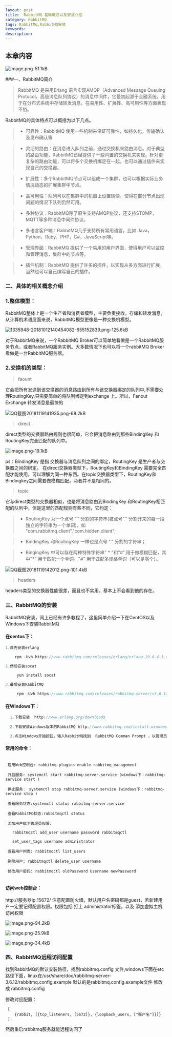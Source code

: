 ```yaml
---
layout: post
title:  RabbitMQ 基础概念以及安装介绍
category: RabbitMQ
tags: RabbitMq,RabbitMQ安装
keywords: 
description:
---
```


##  本章内容

![image.png-51.1kB][1]


###一、RabbitMQ简介

> RabbitMQ 是采用Erlang 语言实现AMQP（Advanced Message Queuing Protocol，高级消息队列协议）的消息中间件，它最初起源于金融系统，用于在分布式系统中存储转发消息。在易用性、扩展性、高可用性等方面表现不俗。


RabbitMQ的具体特点可以概括为以下几点。

>* 可靠性：RabbitMQ 使用一些机制来保证可靠性，如持久化，传输确认及发布确认等


>* 灵活的路由：在消息进入队列之前，通过交换机来路由消息。对于典型的路由功能，RabbitMQ已经提供了一些内置的交换机来实现。针对更复杂的路由功能，可以将多个交换机绑定在一起，也可以通过插件来实现自己的交换器。

>* 扩展性：多个RabbitMQ节点可以组成一个集群，也可以根据实际业务情况动态的扩展集群中节点。


>* 高可用性：队列可以在集群中的机器上设置镜像，使得在部分节点出现问题的情况下队列仍然可用。


>* 多种协议：RabbitMQ除了原生支持AMQP协议，还支持STOMP，MQTT等多种消息中间件协议。


>* 多语言客户端：RabbitMQ几乎支持所有常用语言，比如 Java，Python，Ruby，PHP，C#，JavaScript等。


>* 管理界面：RabbitMQ 提供了一个易用的用户界面，使得用户可以监控和管理消息，集群中的节点等。

>* 插件机制：RabbitMQ 提供了许多的插件，以实现从多方面进行扩展，当然也可以自己编写自己的插件。


### 二、具体的相关概念介绍
### 1.整体模型：
 RabbitMQ整体上是一个生产者和消费者模型，主要负责接收，存储和转发消息，从计算机术语层面来说，RabbitMQ模型更像是一种交换机模型。

![1335948-20181012140454082-655152839.png-125.6kB][2]

对于RabbitMQ来说，一个RabbitMQ Broker可以简单地看做是一个RabbitMQ服务节点，或者RabbitMQ服务实例。大多数情况下也可以将一个rabbitMQ Broker 看做是一台RabbitMQ服务器。

### 2.交换机的类型：

> faount

 它会把所有发送到该交换器的消息路由到所有与该交换器绑定的队列中,不需要处理RoutingKey,只需要简单的将队列绑定到exchange 上。所以，Fanout Exchange 转发消息是最快的
 
 ![QQ截图20181119141935.png-68.2kB][3]
 
 
 > direct
 
 direct类型的交换器路由规则也很简单，它会把消息路由到那些BindingKey  和RoutingKey完全匹配的队列中。
 
 ![image.png-19.1kB][4]
 
 ps：BindingKey 是指 交换器与消息队列之间的绑定，RoutingKey 是生产者与交换器之间的绑定。 在direct交换器类型下，RoutingKey和BindingKey 需要完全匹配才能使用，可以理解为同一种东西。在topic交换器类型下，RoutingKey和Bindingkey之间需要做模糊匹配，两者并不是相同的。
 
 
> topic

它与direct类型的交换器相似，也是将消息路由到BindingKey 和RoutingKey相匹配的队列中，但是这里的匹配规则有些不同，它约定：

>* RoutingKey 为一个点号 "." 分割的字符串(被点号"." 分割开来的每一段独立的字符串为一个单词)，如 "com.rabbitmq.client","com.hidden.client";

>* BindingKey 和RoutingKey 一样也是点号 "." 分割的字符串；

>* BingingKey 中可以存在两种特殊字符串" * "和"#",用于做模糊匹配，其中"*" 用于匹配一个单词，"#" 用于匹配多规格单词（可以是零个）。

![QQ截图20181119142012.png-101.4kB][5]

> headers

headers类型的交换器性能很差，而且也不实用，基本上不会看到他的存在。

### 三、RabbitMQ的安装

 RabbitMQ安装，网上已经有许多教程了，这里简单介绍一下在CentOS以及Windows下安装RabbitMQ
 
#### 在centos下：
```java
1.首先安装erlang

    rpm -Uvh https://www.rabbitmq.com/releases/erlang/erlang-19.0.4-1.el7.centos.x86_64.rpm 

2.然后安装socat

     yun install socat 

3.最后安装RabbitMQ

     rpm -Uvh https://www.rabbitmq.com/releases/rabbitmq-server/v3.6.12/rabbitmq-server-3.6.12-1.el7.noarch.rpm 
```
  
#### 在Windows下： 

```java
  1.下载安装  http://www.erlang.org/downloads
  
  2.下载安装Windows版本的RabbitMQ http://www.rabbitmq.com/install-windows.html。

  3.点击Windows开始按钮，输入RabbitMQ找到  RabbitMQ Comman Prompt ，以管理员身份运行。
```




#### 常用的命令：

```

 启用Web控制台: rabbitmq-plugins enable rabbitmq_management

 开启服务: systemctl start rabbitmq-server.service (windows下：rabbitmq-service start )

 停止服务： systemctl stop rabbitmq-server.service (windows下：rabbitmq-service stop )

 查看服务状态:systemctl status rabbitmq-server.service

 查看RabbitMQ状态:rabbitmqctl status 

 添加用户赋予管理员权限:
 
   rabbitmqctl add_user username password rabbitmqctl

   set_user_tags username administrator 

 查看用户列表: rabbitmqctl list_users
 
 删除用户: rabbitmqctl delete_user username
 
 修改用户密码: rabbitmqctl oldPassword Username newPassword
 
```
#### 访问web控制台：
 http://服务器ip:15672/  注意配置防火墙，默认用户名密码都是guest，若新建用户一定要记得配置权限。权限包括 打上 administrator标签，以及 添加虚拟主机访问权限
 
 
![image.png-94.2kB][6]
 
![image.png-25.9kB][7]

![image.png-34.4kB][8]

### 四、RabbitMQ远程访问配置 

 找到RabbitMQ的默认安装路径，找到rabbitmq.config 文件,windows下面在etc路径下面，linux在/usr/share/doc/rabbitmq-server-3.6.12/rabbitmq.config.example 默认的是rabbitmq.config.example文件 修改成 rabbitmq.config
 
修改对应配置：
```
 [
    {rabbit, [{tcp_listeners, [5672]}, {loopback_users, ["账户名"]}]}
 ].
```
然后重启rabbitmq服务就能远程访问了










  [1]: http://static.zybuluo.com/qxjbeyond/2hv3fq8bjpc9kytc0eib2br9/image.png
  [2]: http://static.zybuluo.com/qxjbeyond/c78fctuupiwhd2oioexeb6dt/1335948-20181012140454082-655152839.png
  [3]: http://static.zybuluo.com/qxjbeyond/stsjxnf3co22r6bpbcvcufdk/QQ%E6%88%AA%E5%9B%BE20181119141935.png
  [4]: http://static.zybuluo.com/qxjbeyond/ymjmy132o7o6wt74qe2dco4o/image.png
  [5]: http://static.zybuluo.com/qxjbeyond/hbz3rh9sa1ohwn2jo6kxzepu/QQ%E6%88%AA%E5%9B%BE20181119142012.png
  [6]: http://static.zybuluo.com/qxjbeyond/jwuqxcdj7k3tf9psfskxf2dx/image.png
  [7]: http://static.zybuluo.com/qxjbeyond/s02vgbt4e0j57p2lirl6k7sl/image.png
  [8]: http://static.zybuluo.com/qxjbeyond/priom93mnnx6chqp9ps0z1rg/image.png